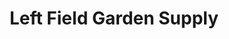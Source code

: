 ---
title: "Left Field Garden Supply"
url: /portland/left-field-garden-supply/
shop: garden centre
---